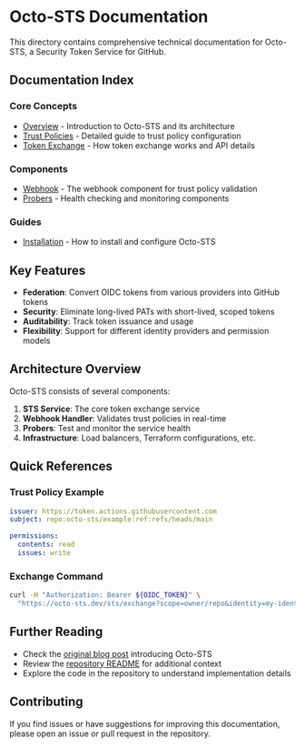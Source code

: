 # Octo-STS Documentation

This directory contains comprehensive technical documentation for Octo-STS, a Security Token Service for GitHub.

## Documentation Index

### Core Concepts

- [Overview](overview.md) - Introduction to Octo-STS and its architecture
- [Trust Policies](trust-policies.md) - Detailed guide to trust policy configuration
- [Token Exchange](token-exchange.md) - How token exchange works and API details

### Components

- [Webhook](webhook.md) - The webhook component for trust policy validation
- [Probers](probers.md) - Health checking and monitoring components

### Guides

- [Installation](installation.md) - How to install and configure Octo-STS

## Key Features

- **Federation**: Convert OIDC tokens from various providers into GitHub tokens
- **Security**: Eliminate long-lived PATs with short-lived, scoped tokens
- **Auditability**: Track token issuance and usage
- **Flexibility**: Support for different identity providers and permission models

## Architecture Overview

Octo-STS consists of several components:

1. **STS Service**: The core token exchange service
2. **Webhook Handler**: Validates trust policies in real-time
3. **Probers**: Test and monitor the service health
4. **Infrastructure**: Load balancers, Terraform configurations, etc.

## Quick References

### Trust Policy Example

```yaml
issuer: https://token.actions.githubusercontent.com
subject: repo:octo-sts/example:ref:refs/heads/main

permissions:
  contents: read
  issues: write
```

### Exchange Command

```bash
curl -H "Authorization: Bearer ${OIDC_TOKEN}" \
  "https://octo-sts.dev/sts/exchange?scope=owner/repo&identity=my-identity"
```

## Further Reading

- Check the [original blog post](https://www.chainguard.dev/unchained/the-end-of-github-pats-you-cant-leak-what-you-dont-have) introducing Octo-STS
- Review the [repository README](../README.md) for additional context
- Explore the code in the repository to understand implementation details

## Contributing

If you find issues or have suggestions for improving this documentation, please open an issue or pull request in the repository.